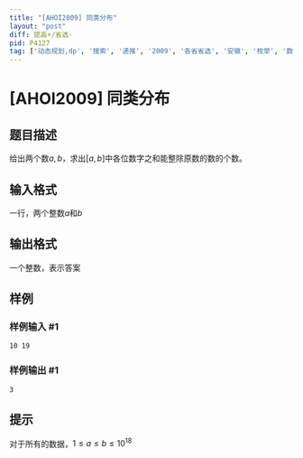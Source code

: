 ```yaml
---
title: "[AHOI2009] 同类分布"
layout: "post"
diff: 提高+/省选-
pid: P4127
tag: ['动态规划,dp', '搜索', '递推', '2009', '各省省选', '安徽', '枚举', '数位 dp']
---
```

# [AHOI2009] 同类分布
## 题目描述

给出两个数$a,b$，求出$[a,b]$中各位数字之和能整除原数的数的个数。

## 输入格式

一行，两个整数$a$和$b$

## 输出格式

一个整数，表示答案

## 样例

### 样例输入 #1
```
10 19
```
### 样例输出 #1
```
3
```
## 提示

对于所有的数据，$1 ≤ a ≤ b ≤ 10^{18}$

